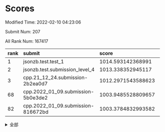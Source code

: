 # Scores

Modified Time: 2022-02-10 04:23:06

Submit Num: 207

All Rank Num: 167417

| rank |               submit               |       score        |       sigma        | pk_num |
| :--- | :--------------------------------- | :----------------- | :----------------- | :----- |
| 1    | jsonzb.test.test_1                 | 1014.593142368991  | 0.8233739624376566 | 3239   |
| 2    | jsonzb.test.submission_level_4     | 1013.338352945117  | 0.797207900365902  | 3238   |
| 3    | cpp.21_12_24.submission-2b2ea0d7   | 1012.2971543588623 | 0.8090507741640924 | 3232   |
| 68   | cpp.2022_01_09.submission-5b0e3de2 | 1003.9485528809657 | 0.7138869540601455 | 3230   |
| 82   | cpp.2022_01_09.submission-816672bd | 1003.3784832993582 | 0.7216097102284015 | 3230   |


<details>
<summary>全部</summary>

| rank |                 submit                 |       score        |       sigma        | pk_num |
| :--- | :------------------------------------- | :----------------- | :----------------- | :----- |
| 1    | jsonzb.test.test_1                     | 1014.593142368991  | 0.8233739624376566 | 3239   |
| 2    | jsonzb.test.submission_level_4         | 1013.338352945117  | 0.797207900365902  | 3238   |
| 3    | cpp.21_12_24.submission-2b2ea0d7       | 1012.2971543588623 | 0.8090507741640924 | 3232   |
| 4    | gobigger.level_3.submission_level_3_35 | 1011.5885707692564 | 0.768374013971547  | 3235   |
| 5    | gobigger.level_3.submission_level_3_31 | 1011.4945406377828 | 0.7932906811772462 | 3234   |
| 6    | gobigger.level_3.submission_level_3_36 | 1011.187626822756  | 0.7800024594104139 | 3236   |
| 7    | gobigger.level_3.submission_level_3_12 | 1011.1729569759036 | 0.7723870982921743 | 3237   |
| 8    | gobigger.level_3.submission_level_3_10 | 1011.1286275903718 | 0.7947792897315161 | 3230   |
| 9    | gobigger.level_3.submission_level_3_30 | 1011.0901235680918 | 0.7743300867567555 | 3234   |
| 10   | gobigger.level_3.submission_level_3_42 | 1010.9101177991084 | 0.7662025754237867 | 3231   |
| 11   | gobigger.level_3.submission_level_3_8  | 1010.9025333485388 | 0.7668773683882711 | 3233   |
| 12   | gobigger.level_3.submission_level_3_34 | 1010.8946230567547 | 0.7801655351786098 | 3233   |
| 13   | gobigger.level_3.submission_level_3_15 | 1010.7718650303888 | 0.7582396730319906 | 3235   |
| 14   | gobigger.level_3.submission_level_3_20 | 1010.745280470051  | 0.7676553211204508 | 3232   |
| 15   | gobigger.level_3.submission_level_3_0  | 1010.7294060116213 | 0.7759876362246803 | 3233   |
| 16   | gobigger.level_3.submission_level_3_28 | 1010.6801620494678 | 0.745171944021463  | 3237   |
| 17   | gobigger.level_3.submission_level_3_46 | 1010.6785226311405 | 0.7499125020038063 | 3233   |
| 18   | gobigger.level_3.submission_level_3_22 | 1010.6081509763185 | 0.7873392484879684 | 3234   |
| 19   | gobigger.level_3.submission_level_3_7  | 1010.4683080611383 | 0.7818472230334204 | 3240   |
| 20   | gobigger.level_3.submission_level_3_19 | 1010.4345851218119 | 0.7917599310179589 | 3232   |
| 21   | gobigger.level_3.submission_level_3_32 | 1010.4230466833943 | 0.767195076116631  | 3240   |
| 22   | gobigger.level_3.submission_level_3_49 | 1010.1536577476194 | 0.7598346173990813 | 3239   |
| 23   | gobigger.level_3.submission_level_3_26 | 1010.097868334392  | 0.7701543929485373 | 3235   |
| 24   | gobigger.level_3.submission_level_3_2  | 1010.083959767368  | 0.7591924068622012 | 3232   |
| 25   | gobigger.level_3.submission_level_3_18 | 1010.0585593625432 | 0.7542602525723806 | 3231   |
| 26   | gobigger.level_3.submission_level_3_24 | 1010.0565166348736 | 0.7703259360918171 | 3234   |
| 27   | gobigger.level_3.submission_level_3_25 | 1010.0491850396967 | 0.7625657313173557 | 3232   |
| 28   | gobigger.level_3.submission_level_3_48 | 1009.9823434972    | 0.7558741083410148 | 3234   |
| 29   | gobigger.level_3.submission_level_3_5  | 1009.9280682512284 | 0.7708528720610317 | 3236   |
| 30   | gobigger.level_3.submission_level_3_41 | 1009.9216765307361 | 0.764624029103513  | 3238   |
| 31   | gobigger.level_3.submission_level_3_39 | 1009.8882739689461 | 0.7557030073144645 | 3239   |
| 32   | gobigger.level_3.submission_level_3_23 | 1009.8427854092129 | 0.7549931939332123 | 3238   |
| 33   | gobigger.level_3.submission_level_3_1  | 1009.8288631875826 | 0.7639076285967701 | 3234   |
| 34   | gobigger.level_3.submission_level_3_45 | 1009.752256811296  | 0.7306272225744757 | 3235   |
| 35   | gobigger.level_3.submission_level_3_40 | 1009.7427076496359 | 0.7550358927523095 | 3236   |
| 36   | gobigger.level_3.submission_level_3_29 | 1009.671201959349  | 0.7456042452646008 | 3237   |
| 37   | gobigger.level_3.submission_level_3_27 | 1009.629905985603  | 0.759103655758862  | 3235   |
| 38   | gobigger.level_3.submission_level_3_43 | 1009.6097742036783 | 0.7579797826848471 | 3240   |
| 39   | gobigger.level_3.submission_level_3_44 | 1009.470009016051  | 0.7692892741465417 | 3238   |
| 40   | gobigger.level_3.submission_level_3_33 | 1009.455483936693  | 0.7415837480718224 | 3234   |
| 41   | gobigger.level_3.submission_level_3_21 | 1009.3933179731481 | 0.7574044784075086 | 3236   |
| 42   | gobigger.level_3.submission_level_3_17 | 1009.3544159580667 | 0.7674621175724877 | 3231   |
| 43   | gobigger.level_3.submission_level_3_37 | 1009.278571802296  | 0.7583049117633596 | 3238   |
| 44   | gobigger.level_3.submission_level_3_38 | 1009.2687763740572 | 0.7584066484615033 | 3235   |
| 45   | gobigger.level_3.submission_level_3_9  | 1009.2210967321016 | 0.7538667199644941 | 3232   |
| 46   | gobigger.level_3.submission_level_3_13 | 1008.9717171969655 | 0.7356577173931511 | 3233   |
| 47   | gobigger.level_3.submission_level_3_3  | 1008.9707846406222 | 0.7379383579382112 | 3238   |
| 48   | gobigger.level_3.submission_level_3_14 | 1008.8725918340803 | 0.7553007611733085 | 3237   |
| 49   | gobigger.level_3.submission_level_3_11 | 1008.5753008465084 | 0.7494182049577862 | 3237   |
| 50   | gobigger.level_3.submission_level_3_6  | 1008.5395413979895 | 0.7395313662680391 | 3232   |
| 51   | gobigger.level_3.submission_level_3_47 | 1008.5263412413876 | 0.72403488247799   | 3233   |
| 52   | gobigger.level_3.submission_level_3_4  | 1008.4050854840144 | 0.7675527073746101 | 3236   |
| 53   | gobigger.level_3.submission_level_3_16 | 1008.0458034983824 | 0.7659829308689086 | 3234   |
| 54   | gobigger.level_1.submission_level_1_1  | 1005.0634221738935 | 0.7215429529423778 | 3235   |
| 55   | gobigger.level_1.submission_level_1_18 | 1004.9763332380056 | 0.7318770911894952 | 3234   |
| 56   | gobigger.level_1.submission_level_1_26 | 1004.9635503144846 | 0.7190851773550313 | 3235   |
| 57   | gobigger.level_1.submission_level_1_28 | 1004.6136541258282 | 0.7281904353713256 | 3243   |
| 58   | gobigger.level_1.submission_level_1_41 | 1004.6115473977778 | 0.7181968924947412 | 3235   |
| 59   | gobigger.level_1.submission_level_1_21 | 1004.5854429365411 | 0.7116060139119395 | 3239   |
| 60   | gobigger.level_1.submission_level_1_12 | 1004.5525568139468 | 0.7235207944583708 | 3235   |
| 61   | gobigger.level_1.submission_level_1_17 | 1004.3712860000139 | 0.7238159607638761 | 3233   |
| 62   | gobigger.level_1.submission_level_1_19 | 1004.366888110533  | 0.7213307008710553 | 3233   |
| 63   | gobigger.level_1.submission_level_1_5  | 1004.0743447566441 | 0.7204227669558901 | 3233   |
| 64   | gobigger.level_1.submission_level_1_10 | 1004.0608908038575 | 0.7245008728223351 | 3236   |
| 65   | gobigger.level_1.submission_level_1_6  | 1004.0477021632055 | 0.7165102748248879 | 3233   |
| 66   | gobigger.level_1.submission_level_1_48 | 1003.9919578896609 | 0.7136301323098458 | 3232   |
| 67   | gobigger.level_1.submission_level_1_20 | 1003.9674629797571 | 0.7176009006983528 | 3237   |
| 68   | cpp.2022_01_09.submission-5b0e3de2     | 1003.9485528809657 | 0.7138869540601455 | 3230   |
| 69   | gobigger.level_1.submission_level_1_33 | 1003.91245831549   | 0.7161947683505843 | 3238   |
| 70   | gobigger.level_1.submission_level_1_44 | 1003.9014904286347 | 0.7134492993728374 | 3236   |
| 71   | gobigger.level_1.submission_level_1_7  | 1003.8575550176079 | 0.7142150847215314 | 3233   |
| 72   | gobigger.level_1.submission_level_1_2  | 1003.8377481389537 | 0.7110659729104789 | 3234   |
| 73   | gobigger.level_1.submission_level_1_31 | 1003.8108962077563 | 0.7345415091892441 | 3235   |
| 74   | gobigger.level_1.submission_level_1_39 | 1003.7749847648731 | 0.7080535568162856 | 3237   |
| 75   | gobigger.level_1.submission_level_1_38 | 1003.7748272455798 | 0.734597853288238  | 3239   |
| 76   | gobigger.level_1.submission_level_1_35 | 1003.7737910557461 | 0.7134052193962543 | 3238   |
| 77   | gobigger.level_1.submission_level_1_8  | 1003.6962952041024 | 0.7221472382373764 | 3236   |
| 78   | gobigger.level_1.submission_level_1_29 | 1003.504092975832  | 0.715354166550248  | 3233   |
| 79   | gobigger.level_1.submission_level_1_30 | 1003.4560328016871 | 0.7130743284951021 | 3234   |
| 80   | gobigger.level_1.submission_level_1_43 | 1003.4015634684997 | 0.7312316321246614 | 3233   |
| 81   | gobigger.level_1.submission_level_1_23 | 1003.398110562145  | 0.7194070568572878 | 3239   |
| 82   | cpp.2022_01_09.submission-816672bd     | 1003.3784832993582 | 0.7216097102284015 | 3230   |
| 83   | gobigger.level_1.submission_level_1_49 | 1003.3353987139582 | 0.7168488102832711 | 3234   |
| 84   | gobigger.level_1.submission_level_1_11 | 1003.3194217934175 | 0.714139170264245  | 3238   |
| 85   | gobigger.level_1.submission_level_1_16 | 1003.3062251397063 | 0.7046085018062773 | 3240   |
| 86   | gobigger.level_1.submission_level_1_4  | 1003.0813362569133 | 0.7177048974557964 | 3235   |
| 87   | gobigger.level_1.submission_level_1_13 | 1003.0622202888637 | 0.7110838163527327 | 3237   |
| 88   | gobigger.level_1.submission_level_1_0  | 1003.0580293812567 | 0.7133967322095058 | 3240   |
| 89   | gobigger.level_1.submission_level_1_40 | 1002.987402172599  | 0.7241595845975357 | 3233   |
| 90   | gobigger.level_1.submission_level_1_27 | 1002.9855844541095 | 0.7183415883635867 | 3233   |
| 91   | gobigger.level_1.submission_level_1_3  | 1002.8668077466875 | 0.7119105619312809 | 3237   |
| 92   | gobigger.level_1.submission_level_1_14 | 1002.8329589315699 | 0.7222698469275572 | 3234   |
| 93   | gobigger.level_1.submission_level_1_36 | 1002.8140080661075 | 0.7103826634797101 | 3238   |
| 94   | gobigger.level_1.submission_level_1_46 | 1002.7848000008597 | 0.7157980063942431 | 3239   |
| 95   | gobigger.level_1.submission_level_1_32 | 1002.7626533270302 | 0.7172455986336161 | 3238   |
| 96   | gobigger.level_1.submission_level_1_37 | 1002.717532154139  | 0.7080069848492692 | 3229   |
| 97   | gobigger.level_1.submission_level_1_24 | 1002.7087728728591 | 0.7193366180122714 | 3234   |
| 98   | gobigger.level_1.submission_level_1_34 | 1002.6973650681113 | 0.7170950848620564 | 3231   |
| 99   | gobigger.level_1.submission_level_1_25 | 1002.6134397780716 | 0.7154207117156607 | 3234   |
| 100  | gobigger.level_1.submission_level_1_9  | 1002.6063459863469 | 0.717928415299645  | 3240   |
| 101  | gobigger.level_1.submission_level_1_45 | 1002.5891398973613 | 0.7036837784512238 | 3237   |
| 102  | gobigger.level_1.submission_level_1_15 | 1002.3952686906176 | 0.7175705520525465 | 3237   |
| 103  | gobigger.level_1.submission_level_1_22 | 1002.2190726560513 | 0.7108514302235606 | 3236   |
| 104  | gobigger.level_1.submission_level_1_42 | 1002.1464597169714 | 0.708076670227613  | 3232   |
| 105  | gobigger.level_1.submission_level_1_47 | 1001.0629723906412 | 0.7131745941163696 | 3234   |
| 106  | gobigger.random.submission_random_29   | 996.8334045050254  | 0.7097505299346077 | 3234   |
| 107  | gobigger.random.submission_random_42   | 996.8187494659167  | 0.7144556165592537 | 3234   |
| 108  | gobigger.random.submission_random_21   | 996.7880997019394  | 0.7118045814608944 | 3238   |
| 109  | gobigger.random.submission_random_41   | 996.7302224494321  | 0.7052678583006099 | 3238   |
| 110  | gobigger.random.submission_random_32   | 996.7105537141357  | 0.6972706597406463 | 3236   |
| 111  | gobigger.random.submission_random_16   | 996.6577778791562  | 0.7086769083048289 | 3228   |
| 112  | gobigger.random.submission_random_27   | 996.2958808485752  | 0.7102584215071175 | 3234   |
| 113  | gobigger.random.submission_random_24   | 996.2832838312158  | 0.7171460906297161 | 3235   |
| 114  | gobigger.random.submission_random_14   | 996.2766748998364  | 0.7021493613815444 | 3234   |
| 115  | gobigger.random.submission_random_8    | 996.2496059547951  | 0.7221152039542295 | 3233   |
| 116  | gobigger.random.submission_random_31   | 996.2107761436414  | 0.719895879228932  | 3235   |
| 117  | gobigger.random.submission_random_12   | 996.1504319743675  | 0.7104232080993573 | 3232   |
| 118  | gobigger.random.submission_random_2    | 996.0258292867946  | 0.713553192116395  | 3235   |
| 119  | gobigger.random.submission_random_0    | 995.9645405152916  | 0.7141180782576341 | 3234   |
| 120  | gobigger.random.submission_random_6    | 995.9494977513257  | 0.7079083298944991 | 3238   |
| 121  | gobigger.random.submission_random_46   | 995.9217499710583  | 0.7104819590131913 | 3240   |
| 122  | gobigger.random.submission_random_37   | 995.9200311104316  | 0.7125749341614083 | 3236   |
| 123  | gobigger.random.submission_random_30   | 995.8687300697228  | 0.7153569125155972 | 3241   |
| 124  | gobigger.random.submission_random_23   | 995.8301931575573  | 0.7143419808159521 | 3233   |
| 125  | gobigger.random.submission_random_11   | 995.8075529312656  | 0.7111363412306798 | 3236   |
| 126  | gobigger.random.submission_random_5    | 995.807523270343   | 0.7067706105891746 | 3240   |
| 127  | gobigger.random.submission_random_33   | 995.7924694678692  | 0.713045852228173  | 3235   |
| 128  | gobigger.random.submission_random_39   | 995.7684377575606  | 0.70239947010586   | 3237   |
| 129  | gobigger.random.submission_random_43   | 995.738919407909   | 0.7104770710189661 | 3235   |
| 130  | gobigger.random.submission_random_7    | 995.6926810362281  | 0.7054999909413201 | 3234   |
| 131  | gobigger.random.submission_random_40   | 995.660848638349   | 0.7231894501534231 | 3234   |
| 132  | gobigger.random.submission_random_36   | 995.6554127225587  | 0.7043860896956492 | 3239   |
| 133  | gobigger.random.submission_random_9    | 995.6457036250566  | 0.7216395216618189 | 3239   |
| 134  | gobigger.random.submission_random_48   | 995.6072616523736  | 0.7157737244330349 | 3236   |
| 135  | gobigger.random.submission_random_4    | 995.566835648672   | 0.7145941152917247 | 3240   |
| 136  | gobigger.random.submission_random_17   | 995.5561764165992  | 0.7076327328739305 | 3238   |
| 137  | gobigger.random.submission_random_28   | 995.5466473498593  | 0.7184395793832731 | 3233   |
| 138  | gobigger.random.submission_random_1    | 995.538844815548   | 0.7343702727472099 | 3232   |
| 139  | gobigger.random.submission_random_22   | 995.5002523325151  | 0.7164069340245769 | 3237   |
| 140  | gobigger.random.submission_random_35   | 995.4933486443387  | 0.7022769351204646 | 3234   |
| 141  | gobigger.random.submission_random_10   | 995.4604621673319  | 0.7112468382036463 | 3232   |
| 142  | gobigger.random.submission_random_49   | 995.4295330919114  | 0.7223682521611235 | 3235   |
| 143  | gobigger.random.submission_random_47   | 995.3607248756347  | 0.7105569627683564 | 3228   |
| 144  | gobigger.random.submission_random_38   | 995.337276787428   | 0.7029471541526614 | 3230   |
| 145  | gobigger.random.submission_random_20   | 995.2218578329018  | 0.715060470710395  | 3235   |
| 146  | gobigger.random.submission_random_18   | 995.2024558606911  | 0.7182058615570921 | 3231   |
| 147  | gobigger.random.submission_random_15   | 995.157132655308   | 0.7125182465934045 | 3239   |
| 148  | gobigger.random.submission_random_44   | 995.1504056557225  | 0.7173398663943248 | 3233   |
| 149  | gobigger.random.submission_random_26   | 995.132186336164   | 0.7223324433290966 | 3237   |
| 150  | gobigger.random.submission_random_19   | 995.0760056654946  | 0.729053151810757  | 3235   |
| 151  | gobigger.random.submission_random_45   | 994.993738234841   | 0.7148581943988355 | 3235   |
| 152  | gobigger.random.submission_random_34   | 994.9807616505814  | 0.7120897470561143 | 3234   |
| 153  | gobigger.random.submission_random_3    | 994.9767784023188  | 0.710805294868654  | 3236   |
| 154  | gobigger.random.submission_random_13   | 994.5289240415065  | 0.7030854851268367 | 3236   |
| 155  | gobigger.random.submission_random_25   | 994.4087196565995  | 0.7097521378695069 | 3235   |
| 156  | gobigger.level_2.submission_level_2_48 | 993.8555081480384  | 0.7430141705571157 | 3235   |
| 157  | gobigger.level_2.submission_level_2_40 | 993.7661505182009  | 0.717792995483197  | 3240   |
| 158  | gobigger.level_2.submission_level_2_21 | 993.4349332673323  | 0.7356256362392773 | 3238   |
| 159  | gobigger.level_2.submission_level_2_42 | 993.3758096995477  | 0.7475296691245107 | 3235   |
| 160  | gobigger.level_2.submission_level_2_35 | 993.3273837566346  | 0.7434419044043242 | 3233   |
| 161  | gobigger.level_2.submission_level_2_25 | 993.1704805207954  | 0.7308202055842307 | 3230   |
| 162  | gobigger.level_2.submission_level_2_44 | 993.1700413260186  | 0.7512719211936272 | 3238   |
| 163  | gobigger.level_2.submission_level_2_15 | 993.0008831736395  | 0.7345370962712089 | 3235   |
| 164  | gobigger.level_2.submission_level_2_12 | 992.9897488738419  | 0.7425788447657298 | 3235   |
| 165  | gobigger.level_2.submission_level_2_11 | 992.7801201503027  | 0.73867349105797   | 3232   |
| 166  | gobigger.level_2.submission_level_2_37 | 992.7109543378293  | 0.7469091876555266 | 3231   |
| 167  | gobigger.level_2.submission_level_2_9  | 992.6260735393051  | 0.7296639778477493 | 3233   |
| 168  | gobigger.level_2.submission_level_2_10 | 992.475804972414   | 0.7465026875953134 | 3240   |
| 169  | gobigger.level_2.submission_level_2_0  | 992.4434589642401  | 0.7301349827911225 | 3233   |
| 170  | gobigger.level_2.submission_level_2_5  | 992.4251764663119  | 0.7606724809980918 | 3235   |
| 171  | gobigger.level_2.submission_level_2_32 | 992.3917750349674  | 0.7535343901013485 | 3240   |
| 172  | gobigger.level_2.submission_level_2_49 | 992.2726919529432  | 0.7603375725835771 | 3236   |
| 173  | gobigger.level_2.submission_level_2_33 | 992.2525571157314  | 0.7321446286617439 | 3240   |
| 174  | gobigger.level_2.submission_level_2_38 | 992.1042751231552  | 0.7341439345999361 | 3235   |
| 175  | gobigger.level_2.submission_level_2_46 | 992.101949779606   | 0.7392990378309846 | 3235   |
| 176  | gobigger.level_2.submission_level_2_22 | 992.088347611318   | 0.738343339583682  | 3232   |
| 177  | gobigger.level_2.submission_level_2_7  | 992.0737705167563  | 0.7474918051257495 | 3235   |
| 178  | gobigger.level_2.submission_level_2_2  | 992.0326871738138  | 0.737074933524644  | 3234   |
| 179  | gobigger.level_2.submission_level_2_13 | 992.0197967532406  | 0.7410183440468399 | 3232   |
| 180  | gobigger.level_2.submission_level_2_36 | 992.0048452314786  | 0.7403128875189365 | 3236   |
| 181  | gobigger.level_2.submission_level_2_43 | 991.9489849975369  | 0.7393411433485855 | 3234   |
| 182  | gobigger.level_2.submission_level_2_6  | 991.904162519676   | 0.7399213599230985 | 3234   |
| 183  | gobigger.level_2.submission_level_2_14 | 991.8451767654216  | 0.7523717670414464 | 3235   |
| 184  | gobigger.level_2.submission_level_2_4  | 991.7901300455595  | 0.7354780315908278 | 3236   |
| 185  | gobigger.level_2.submission_level_2_31 | 991.7037496675173  | 0.7387502820941849 | 3237   |
| 186  | gobigger.level_2.submission_level_2_16 | 991.703654185462   | 0.7423464420034432 | 3236   |
| 187  | gobigger.level_2.submission_level_2_17 | 991.5862266958565  | 0.7402003131731957 | 3233   |
| 188  | gobigger.level_2.submission_level_2_26 | 991.5427492252705  | 0.7394807105670428 | 3232   |
| 189  | gobigger.level_2.submission_level_2_20 | 991.5181496807678  | 0.7630094762860428 | 3230   |
| 190  | gobigger.level_2.submission_level_2_18 | 991.4887679493427  | 0.7653631405908876 | 3233   |
| 191  | gobigger.level_2.submission_level_2_24 | 991.4553753911126  | 0.7556433721698975 | 3235   |
| 192  | gobigger.level_2.submission_level_2_27 | 991.4425456681732  | 0.7689255815193139 | 3237   |
| 193  | gobigger.level_2.submission_level_2_47 | 991.4272962887943  | 0.7370550072446194 | 3232   |
| 194  | gobigger.level_2.submission_level_2_29 | 991.3990031674377  | 0.7420549748246421 | 3235   |
| 195  | gobigger.level_2.submission_level_2_3  | 991.3869147916395  | 0.7572523842721371 | 3234   |
| 196  | gobigger.level_2.submission_level_2_45 | 991.3296841750272  | 0.7766330429511961 | 3237   |
| 197  | gobigger.level_2.submission_level_2_39 | 991.2813837082216  | 0.7458829226891968 | 3235   |
| 198  | gobigger.level_2.submission_level_2_19 | 991.2234472660963  | 0.7632959910709368 | 3235   |
| 199  | gobigger.level_2.submission_level_2_23 | 991.1963528228158  | 0.7505424873727263 | 3234   |
| 200  | gobigger.level_2.submission_level_2_1  | 991.0259490833478  | 0.7563148670270465 | 3236   |
| 201  | gobigger.level_2.submission_level_2_28 | 991.0120327190352  | 0.7675775723291403 | 3230   |
| 202  | gobigger.level_2.submission_level_2_41 | 990.9377481251978  | 0.7544668468367968 | 3238   |
| 203  | gobigger.level_2.submission_level_2_30 | 990.8796950889098  | 0.7439256685481122 | 3237   |
| 204  | gobigger.level_2.submission_level_2_34 | 990.8760650189191  | 0.7381237226127587 | 3233   |
| 205  | gobigger.level_2.submission_level_2_8  | 990.606094912324   | 0.7807729910774588 | 3239   |
| 206  | gobigger.none.submission_none_1        | 979.5571542976215  | 1.214737780730011  | 3236   |
| 207  | gobigger.none.submission_none_0        | 977.4577760650249  | 1.242150440806045  | 3237   |

</details>